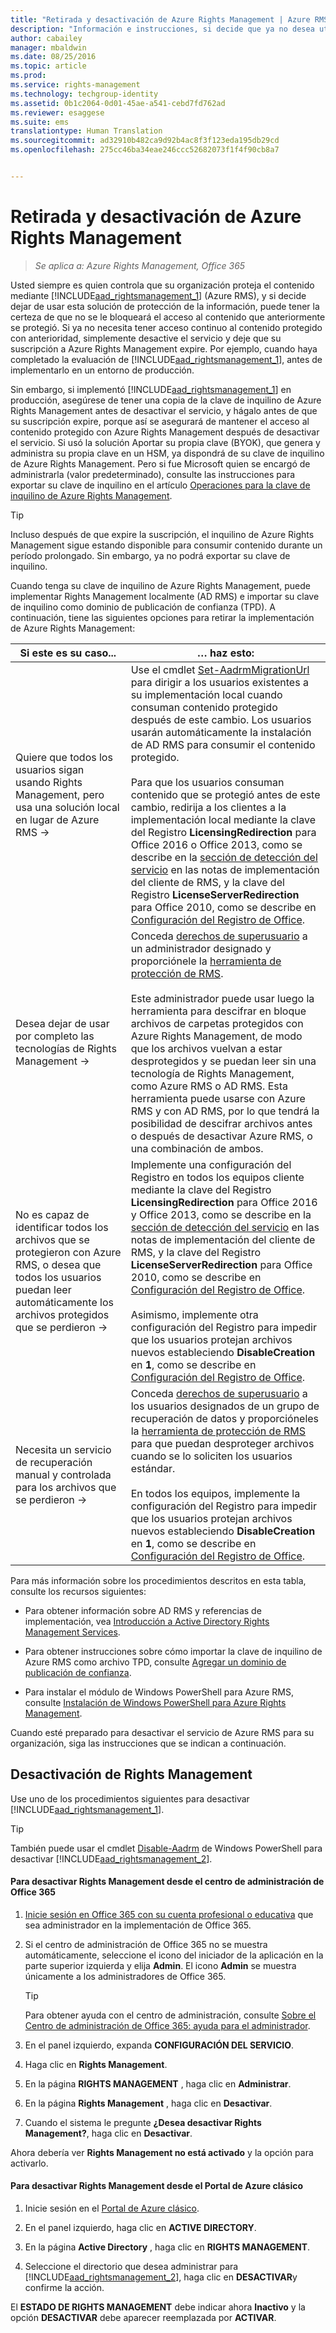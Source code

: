 ```yaml
---
title: "Retirada y desactivación de Azure Rights Management | Azure RMS"
description: "Información e instrucciones, si decide que ya no desea utilizar esta solución de protección de información."
author: cabailey
manager: mbaldwin
ms.date: 08/25/2016
ms.topic: article
ms.prod: 
ms.service: rights-management
ms.technology: techgroup-identity
ms.assetid: 0b1c2064-0d01-45ae-a541-cebd7fd762ad
ms.reviewer: esaggese
ms.suite: ems
translationtype: Human Translation
ms.sourcegitcommit: ad32910b482ca9d92b4ac8f3f123eda195db29cd
ms.openlocfilehash: 275cc46ba34eae246ccc52682073f1f4f90cb8a7


---
```


# Retirada y desactivación de Azure Rights Management

>*Se aplica a: Azure Rights Management, Office 365*

Usted siempre es quien controla que su organización proteja el contenido mediante [!INCLUDE[aad_rightsmanagement_1](../includes/aad_rightsmanagement_1_md.md)] (Azure RMS), y si decide dejar de usar esta solución de protección de la información, puede tener la certeza de que no se le bloqueará el acceso al contenido que anteriormente se protegió. Si ya no necesita tener acceso continuo al contenido protegido con anterioridad, simplemente desactive el servicio y deje que su suscripción a Azure Rights Management expire. Por ejemplo, cuando haya completado la evaluación de [!INCLUDE[aad_rightsmanagement_1](../includes/aad_rightsmanagement_1_md.md)], antes de implementarlo en un entorno de producción.

Sin embargo, si implementó [!INCLUDE[aad_rightsmanagement_1](../includes/aad_rightsmanagement_1_md.md)] en producción, asegúrese de tener una copia de la clave de inquilino de Azure Rights Management antes de desactivar el servicio, y hágalo antes de que su suscripción expire, porque así se asegurará de mantener el acceso al contenido protegido con Azure Rights Management después de desactivar el servicio. Si usó la solución Aportar su propia clave (BYOK), que genera y administra su propia clave en un HSM, ya dispondrá de su clave de inquilino de Azure Rights Management. Pero si fue Microsoft quien se encargó de administrarla (valor predeterminado), consulte las instrucciones para exportar su clave de inquilino en el artículo [Operaciones para la clave de inquilino de Azure Rights Management](operations-tenant-key.md).

> [!TIP]
> Incluso después de que expire la suscripción, el inquilino de Azure Rights Management sigue estando disponible para consumir contenido durante un período prolongado. Sin embargo, ya no podrá exportar su clave de inquilino.

Cuando tenga su clave de inquilino de Azure Rights Management, puede implementar Rights Management localmente (AD RMS) e importar su clave de inquilino como dominio de publicación de confianza (TPD). A continuación, tiene las siguientes opciones para retirar la implementación de Azure Rights Management:

|Si este es su caso...|… haz esto:|
|----------------------------|--------------|
|Quiere que todos los usuarios sigan usando Rights Management, pero usa una solución local en lugar de Azure RMS    →|Use el cmdlet [Set-AadrmMigrationUrl](https://msdn.microsoft.com/library/azure/dn629429.aspx) para dirigir a los usuarios existentes a su implementación local cuando consuman contenido protegido después de este cambio. Los usuarios usarán automáticamente la instalación de AD RMS para consumir el contenido protegido.<br /><br />Para que los usuarios consuman contenido que se protegió antes de este cambio, redirija a los clientes a la implementación local mediante la clave del Registro **LicensingRedirection** para Office 2016 o Office 2013, como se describe en la [sección de detección del servicio](../rms-client/client-deployment-notes.md) en las notas de implementación del cliente de RMS, y la clave del Registro **LicenseServerRedirection** para Office 2010, como se describe en [Configuración del Registro de Office](https://technet.microsoft.com/library/dd772637%28v=ws.10%29.aspx).|
|Desea dejar de usar por completo las tecnologías de Rights Management    →|Conceda [derechos de superusuario](../deploy-use/configure-super-users.md) a un administrador designado y proporciónele la [herramienta de protección de RMS](http://www.microsoft.com/en-us/download/details.aspx?id=47256).<br /><br />Este administrador puede usar luego la herramienta para descifrar en bloque archivos de carpetas protegidos con Azure Rights Management, de modo que los archivos vuelvan a estar desprotegidos y se puedan leer sin una tecnología de Rights Management, como Azure RMS o AD RMS. Esta herramienta puede usarse con Azure RMS y con AD RMS, por lo que tendrá la posibilidad de descifrar archivos antes o después de desactivar Azure RMS, o una combinación de ambos.|
|No es capaz de identificar todos los archivos que se protegieron con Azure RMS, o desea que todos los usuarios puedan leer automáticamente los archivos protegidos que se perdieron    →|Implemente una configuración del Registro en todos los equipos cliente mediante la clave del Registro **LicensingRedirection** para Office 2016 y Office 2013, como se describe en la [sección de detección del servicio](../rms-client/client-deployment-notes.md) en las notas de implementación del cliente de RMS, y la clave del Registro **LicenseServerRedirection** para Office 2010, como se describe en [Configuración del Registro de Office](https://technet.microsoft.com/library/dd772637%28v=ws.10%29.aspx).<br /><br />Asimismo, implemente otra configuración del Registro para impedir que los usuarios protejan archivos nuevos estableciendo **DisableCreation** en **1**, como se describe en [Configuración del Registro de Office](https://technet.microsoft.com/library/dd772637%28v=ws.10%29.aspx).|
|Necesita un servicio de recuperación manual y controlada para los archivos que se perdieron    →|Conceda [derechos de superusuario](../deploy-use/configure-super-users.md) a los usuarios designados de un grupo de recuperación de datos y proporcióneles la [herramienta de protección de RMS](http://www.microsoft.com/en-us/download/details.aspx?id=47256) para que puedan desproteger archivos cuando se lo soliciten los usuarios estándar.<br /><br />En todos los equipos, implemente la configuración del Registro para impedir que los usuarios protejan archivos nuevos estableciendo **DisableCreation** en **1**, como se describe en [Configuración del Registro de Office](https://technet.microsoft.com/library/dd772637%28v=ws.10%29.aspx).|
Para más información sobre los procedimientos descritos en esta tabla, consulte los recursos siguientes:

-   Para obtener información sobre AD RMS y referencias de implementación, vea [Introducción a Active Directory Rights Management Services](https://technet.microsoft.com/library/hh831364.aspx).

-   Para obtener instrucciones sobre cómo importar la clave de inquilino de Azure RMS como archivo TPD, consulte [Agregar un dominio de publicación de confianza](https://technet.microsoft.com/library/cc771460.aspx).

-   Para instalar el módulo de Windows PowerShell para Azure RMS, consulte [Instalación de Windows PowerShell para Azure Rights Management](install-powershell.md).

Cuando esté preparado para desactivar el servicio de Azure RMS para su organización, siga las instrucciones que se indican a continuación.

## Desactivación de Rights Management
Use uno de los procedimientos siguientes para desactivar [!INCLUDE[aad_rightsmanagement_1](../includes/aad_rightsmanagement_1_md.md)].

> [!TIP]
> También puede usar el cmdlet [Disable-Aadrm](http://msdn.microsoft.com/library/windowsazure/dn629422.aspx) de Windows PowerShell para desactivar [!INCLUDE[aad_rightsmanagement_2](../includes/aad_rightsmanagement_2_md.md)].

#### Para desactivar Rights Management desde el centro de administración de Office 365

1.  [Inicie sesión en Office 365 con su cuenta profesional o educativa](https://portal.office.com/) que sea administrador en la implementación de Office 365.

2.  Si el centro de administración de Office 365 no se muestra automáticamente, seleccione el icono del iniciador de la aplicación en la parte superior izquierda y elija **Admin**. El icono **Admin** se muestra únicamente a los administradores de Office 365.

    > [!TIP]
    > Para obtener ayuda con el centro de administración, consulte [Sobre el Centro de administración de Office 365: ayuda para el administrador](https://support.office.com/article/About-the-Office-365-admin-center-Admin-Help-58537702-d421-4d02-8141-e128e3703547).

3.  En el panel izquierdo, expanda **CONFIGURACIÓN DEL SERVICIO**.

4.  Haga clic en **Rights Management**.

5.  En la página **RIGHTS MANAGEMENT** , haga clic en **Administrar**.

6.  En la página **Rights Management** , haga clic en **Desactivar**.

7.  Cuando el sistema le pregunte **¿Desea desactivar Rights Management?**, haga clic en **Desactivar**.

Ahora debería ver **Rights Management no está activado** y la opción para activarlo.

#### Para desactivar Rights Management desde el Portal de Azure clásico

1.  Inicie sesión en el [Portal de Azure clásico](http://go.microsoft.com/fwlink/p/?LinkID=275081).

2.  En el panel izquierdo, haga clic en **ACTIVE DIRECTORY**.

3.  En la página **Active Directory** , haga clic en **RIGHTS MANAGEMENT**.

4.  Seleccione el directorio que desea administrar para [!INCLUDE[aad_rightsmanagement_2](../includes/aad_rightsmanagement_2_md.md)], haga clic en **DESACTIVAR**y confirme la acción.

El **ESTADO DE RIGHTS MANAGEMENT** debe indicar ahora **Inactivo** y la opción **DESACTIVAR** debe aparecer reemplazada por **ACTIVAR**.






<!--HONumber=Aug16_HO4-->


